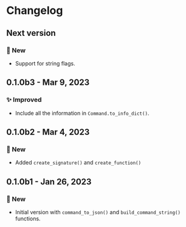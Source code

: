 # Changelog

## Next version

### 🚀 New

* Support for string flags.


## 0.1.0b3 - Mar 9, 2023

### ✨ Improved

* Include all the information in `Command.to_info_dict()`.


## 0.1.0b2 - Mar 4, 2023

### 🚀 New

* Added `create_signature()` and `create_function()`


## 0.1.0b1 - Jan 26, 2023

### 🚀 New

* Initial version with `command_to_json()` and `build_command_string()` functions.
